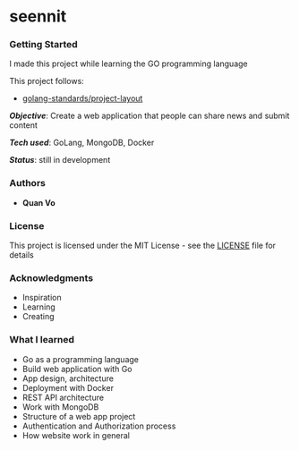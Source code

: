 # seennit

### Getting Started
I made this project while learning the GO programming language 

This project follows:
- [golang-standards/project-layout](https://github.com/golang-standards/project-layout)

***Objective***: Create a web application that people can share news and submit content 

***Tech used***: GoLang, MongoDB, Docker

***Status***: still in development


### Authors

* **Quan Vo** 


### License

This project is licensed under the MIT License - see the [LICENSE](LICENSE) file for details


### Acknowledgments
* Inspiration
* Learning
* Creating

### What I learned
 * Go as a programming language
 * Build web application with Go
 * App design, architecture
 * Deployment with Docker
 * REST API architecture 
 * Work with MongoDB
 * Structure of a web app project
 * Authentication and Authorization process
 * How website work in general
